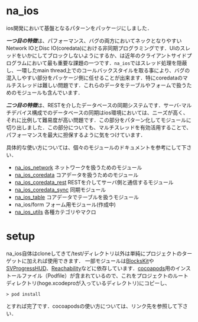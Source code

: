 # na_ios

ios開発において基盤となるパターンをパッケージにしました．

***一つ目の特徴***は、パフォーマンス、バグの両方においてネックとなりやすいNetwork IOとDisc IO(coredata)における非同期プログラミングです．UIのスレッドをいかにしてブロックしないようにするか、は近年のクライアントサイドプログラムにおいて最も重要な課題の一つです．`na_ios`ではスレッド処理を隠蔽し、一環したmain thread上でのコールバックスタイルを取る事により、バグの混入しやすい部分をパッケージ側に任せることが出来ます．特にcoredataのマルチスレッドは難しい問題です．これらのデータをテーブルやフォームで扱うためのモジュールも含んでいます．

***二つ目の特徴***は、RESTを介したデータベースの同期システムです．サーバ-マルチデバイス構成でのデータベースの同期はios環境においては、ニーズが高く、それに比例して難易度が高い問題です．この部分をパターン化してモジュールに切り出しました．この部分についても、マルチスレッドを有効活用することで、パフォーマンスを最大に担保するように気をつけています．

具体的な使い方については、個々のモジュールのドキュメントを参考にして下さい．

 - [na_ios_network](https://github.com/nashibao/na_ios_network)
ネットワークを扱うためのモジュール
 - [na_ios_coredata](https://github.com/nashibao/na_ios_coredata)
コアデータを扱うためのモジュール
 - [na_ios_coredata_rest](https://github.com/nashibao/na_ios_coredata_rest)
RESTを介してサーバ側と通信するモジュール
 - [na_ios_coredata_sync](https://github.com/nashibao/na_ios_coredata_sync)
同期モジュール
 - [na_ios_table](https://github.com/nashibao/na_ios_table)
コアデータでテーブルを扱うモジュール
 - na_ios/form
フォーム用モジュール(作成中)
 - [na_ios_utils](https://github.com/nashibao/na_ios_utils)
各種カテゴリやマクロ

# setup

na_ios自体はcloneしてきて/test/ディレクトリ以外は単純にプロジェクトのターゲットに加えれば使用できます．
一部モジュールは[BlocksKit](https://github.com/zwaldowski/BlocksKit)や[SVProgressHUD](https://github.com/samvermette/SVProgressHUD)、[Reachability](https://github.com/tonymillion/Reachability)などに依存しています．[cocoapods](http://cocoapods.org/)用のインストールファイル（Podfile）が含まれているので、これをプロジェクトのルートディレクトリ(hoge.xcodeproが入っているディレクトリ)にコピーし、
```
> pod install
```
とすれば完了です．cocoapodsの使い方については、リンク先を参照して下さい．
